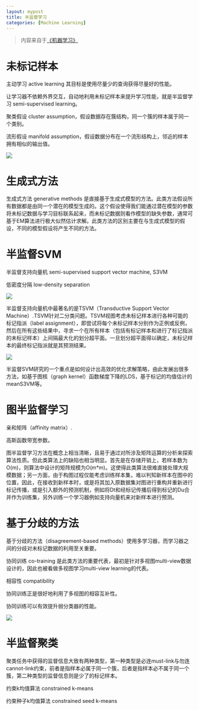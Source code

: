 ```yaml
---
layout: mypost
title: 半监督学习
categories: [Machine Learning]
---
```


> 内容来自于[《机器学习》](https://book.douban.com/subject/26708119/)

# 未标记样本

主动学习 active learning 其目标是使用尽量少的查询获得尽量好的性能。

让学习器不依赖外界交互，自动地利用未标记样本来提升学习性能，就是半监督学习 semi-supervised learning。

聚类假设 cluster assumption，假设数据存在簇结构，同一个簇的样本属于同一个类别。

流形假设 manifold assumption，假设数据分布在一个流形结构上，邻近的样本拥有相似的输出值。

![](1.png)

# 生成式方法

生成式方法 generative methods 是直接基于生成式模型的方法。此类方法假设所有数据都是由同一个潜在的模型生成的。这个假设使得我们能通过潜在模型的参数将未标记数据与学习目标联系起来，而未标记数据则看作模型的缺失参数，通常可基于EM算法进行极大似然估计求解。此类方法的区别主要在与生成式模型的假设，不同的模型假设将产生不同的方法。

# 半监督SVM

半监督支持向量机 semi-supervised support vector machine, S3VM

低密度分隔 low-density separation

![](2.png)

半监督支持向量机中最著名的是TSVM（Transductive Support Vector Machine）.TSVM针对二分类问题。TSVM视图考虑未标记样本进行各种可能的标记指派（label assignment），即尝试将每个未标记样本分别作为正例或反例，然后在所有这些结果中，寻求一个在所有样本（包括有标记样本和进行了标记指派的未标记样本）上间隔最大化的划分超平面。一旦划分超平面得以确定，未标记样本的最终标记指派就是其预测结果。

![](3.png)

半监督SVM研究的一个重点是如何设计出高效的优化求解策略，由此发展出很多方法，如基于图核（graph kernel）函数梯度下降的LDS，基于标记的均值估计的meanS3VM等。

# 图半监督学习

亲和矩阵（affinity matrix）.

高斯函数带宽参数。

图半监督学习方法在概念上相当清晰，且易于通过对所涉及矩阵运算的分析来探索算法性质。但此类算法上的缺陷也相当明显。首先是在存储开销上，若样本数为O(m)，则算法中设计的矩阵规模为O(m*m)。这使得此类算法很难直接处理大规模数据；另一方面，由于构图过程仅能考虑训练样本集，难以判知新样本在图中的位置，因此，在接收到新样本时，或是将其加入原数据集对图进行重构并重新进行标记传播，或是引入额外的预测机制，例如将Dt和经标记传播后得到标记的Du合并作为训练集，另外训练一个学习器例如支持向量机来对新样本进行预测。

# 基于分歧的方法

基于分歧的方法（disagreement-based methods）使用多学习器，而学习器之间的分歧对未标记数据的利用至关重要。

协同训练 co-training 是此类方法的重要代表，最初是针对多视图multi-view数据设计的，因此也被看做多视图学习multi-view learning的代表。

相容性 compatibility

协同训练正是很好地利用了多视图的相容互补性。

协同训练可以有效提升弱分类器的性能。

![](4.png)

# 半监督聚类

聚类任务中获得的监督信息大致有两种类型，第一种类型是必连must-link与勿连cannot-link约束，前者是指样本必属于同一个簇，后者是指样本必不属于同一个簇，第二种类型的监督信息则是少了的标记样本。

约束k均值算法 constrained k-means

约束种子k均值算法 constrained seed k-means
























